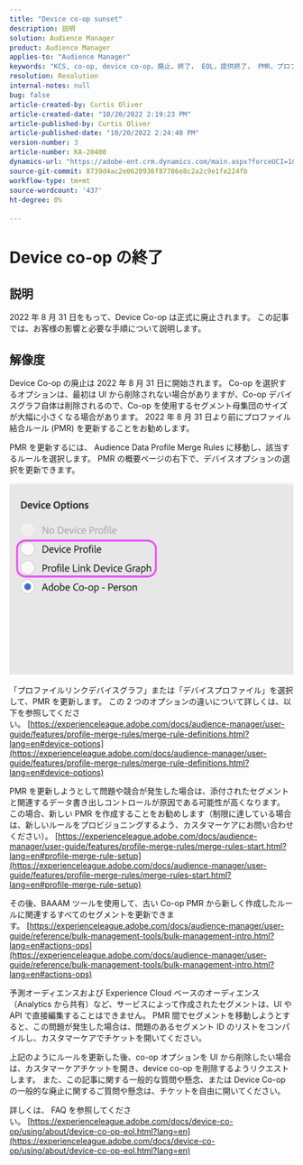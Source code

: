 ```yaml
---
title: "Device co-op sunset"
description: 説明
solution: Audience Manager
product: Audience Manager
applies-to: "Audience Manager"
keywords: "KCS, co-op, device co-op，廃止，終了， EOL，提供終了， PMR，プロファイル結合ルール，デバイスステッチ，デバイスプロファイル"
resolution: Resolution
internal-notes: null
bug: false
article-created-by: Curtis Oliver
article-created-date: "10/20/2022 2:19:23 PM"
article-published-by: Curtis Oliver
article-published-date: "10/20/2022 2:24:40 PM"
version-number: 3
article-number: KA-20400
dynamics-url: "https://adobe-ent.crm.dynamics.com/main.aspx?forceUCI=1&pagetype=entityrecord&etn=knowledgearticle&id=cfb58f2c-8250-ed11-bba2-0022480868ff"
source-git-commit: 8739d4ac2e0620936f87786e8c2a2c9e1fe224fb
workflow-type: tm+mt
source-wordcount: '437'
ht-degree: 0%

---
```


# Device co-op の終了

## 説明

2022 年 8 月 31 日をもって、Device Co-op は正式に廃止されます。 この記事では、お客様の影響と必要な手順について説明します。 

## 解像度


Device Co-op の廃止は 2022 年 8 月 31 日に開始されます。 Co-op を選択するオプションは、最初は UI から削除されない場合がありますが、Co-op デバイスグラフ自体は削除されるので、Co-op を使用するセグメント母集団のサイズが大幅に小さくなる場合があります。 2022 年 8 月 31 日より前にプロファイル結合ルール (PMR) を更新することをお勧めします。

PMR を更新するには、 Audience Data Profile Merge Rules に移動し、該当するルールを選択します。 PMR の概要ページの右下で、デバイスオプションの選択を更新できます。

![](assets/29cf3d52-d61f-ed11-b83e-0022480868ff.png)

「プロファイルリンクデバイスグラフ」または「デバイスプロファイル」を選択して、PMR を更新します。 この 2 つのオプションの違いについて詳しくは、以下を参照してください。 [https://experienceleague.adobe.com/docs/audience-manager/user-guide/features/profile-merge-rules/merge-rule-definitions.html?lang=en#device-options](https://experienceleague.adobe.com/docs/audience-manager/user-guide/features/profile-merge-rules/merge-rule-definitions.html?lang=en#device-options)

PMR を更新しようとして問題や競合が発生した場合は、添付されたセグメントと関連するデータ書き出しコントロールが原因である可能性が高くなります。 この場合、新しい PMR を作成することをお勧めします（制限に達している場合は、新しいルールをプロビジョニングするよう、カスタマーケアにお問い合わせください）。 [https://experienceleague.adobe.com/docs/audience-manager/user-guide/features/profile-merge-rules/merge-rules-start.html?lang=en#profile-merge-rule-setup](https://experienceleague.adobe.com/docs/audience-manager/user-guide/features/profile-merge-rules/merge-rules-start.html?lang=en#profile-merge-rule-setup)

その後、BAAAM ツールを使用して、古い Co-op PMR から新しく作成したルールに関連するすべてのセグメントを更新できます。 [https://experienceleague.adobe.com/docs/audience-manager/user-guide/reference/bulk-management-tools/bulk-management-intro.html?lang=en#actions-ops](https://experienceleague.adobe.com/docs/audience-manager/user-guide/reference/bulk-management-tools/bulk-management-intro.html?lang=en#actions-ops)

予測オーディエンスおよび Experience Cloud ベースのオーディエンス（Analytics から共有）など、サービスによって作成されたセグメントは、UI や API で直接編集することはできません。 PMR 間でセグメントを移動しようとすると、この問題が発生した場合は、問題のあるセグメント ID のリストをコンパイルし、カスタマーケアでチケットを開いてください。 

上記のようにルールを更新した後、co-op オプションを UI から削除したい場合は、カスタマーケアチケットを開き、device co-op を削除するようリクエストします。 また、この記事に関する一般的な質問や懸念、または Device Co-op の一般的な廃止に関するご質問や懸念は、チケットを自由に開いてください。

詳しくは、 FAQ を参照してください。 [https://experienceleague.adobe.com/docs/device-co-op/using/about/device-co-op-eol.html?lang=en](https://experienceleague.adobe.com/docs/device-co-op/using/about/device-co-op-eol.html?lang=en)
